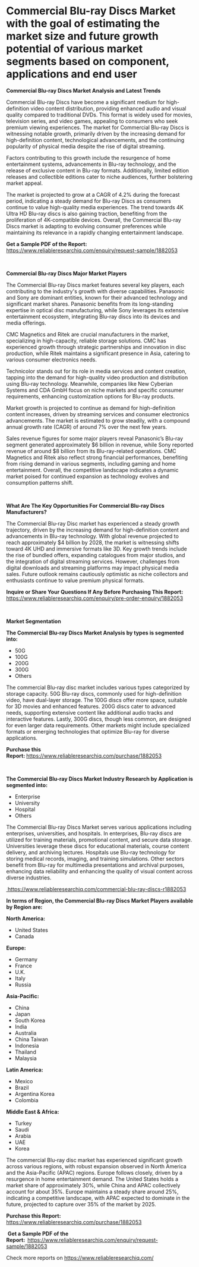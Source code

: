 <p><h1>Commercial Blu-ray Discs Market with the goal of estimating the market size and future growth potential of various market segments based on component, applications and end user</h1></p><p><strong>Commercial Blu-ray Discs Market Analysis and Latest Trends</strong></p>
<p><p>Commercial Blu-ray Discs have become a significant medium for high-definition video content distribution, providing enhanced audio and visual quality compared to traditional DVDs. This format is widely used for movies, television series, and video games, appealing to consumers who seek premium viewing experiences. The market for Commercial Blu-ray Discs is witnessing notable growth, primarily driven by the increasing demand for high-definition content, technological advancements, and the continuing popularity of physical media despite the rise of digital streaming.</p><p>Factors contributing to this growth include the resurgence of home entertainment systems, advancements in Blu-ray technology, and the release of exclusive content in Blu-ray formats. Additionally, limited edition releases and collectible editions cater to niche audiences, further bolstering market appeal. </p><p>The market is projected to grow at a CAGR of 4.2% during the forecast period, indicating a steady demand for Blu-ray Discs as consumers continue to value high-quality media experiences. The trend towards 4K Ultra HD Blu-ray discs is also gaining traction, benefiting from the proliferation of 4K-compatible devices. Overall, the Commercial Blu-ray Discs market is adapting to evolving consumer preferences while maintaining its relevance in a rapidly changing entertainment landscape.</p></p>
<p><strong>Get a Sample PDF of the Report:&nbsp;</strong> <a href="https://www.reliableresearchiq.com/enquiry/request-sample/1882053?utm_campaign=2468&utm_medium=2&utm_source=Github&utm_content=ia&utm_term=13022025&utm_id=commercial-blu-ray-discs">https://www.reliableresearchiq.com/enquiry/request-sample/1882053</a></p>
<p>&nbsp;</p>
<p><strong>Commercial Blu-ray Discs Major Market Players</strong></p>
<p><p>The Commercial Blu-ray Discs market features several key players, each contributing to the industry's growth with diverse capabilities. Panasonic and Sony are dominant entities, known for their advanced technology and significant market shares. Panasonic benefits from its long-standing expertise in optical disc manufacturing, while Sony leverages its extensive entertainment ecosystem, integrating Blu-ray discs into its devices and media offerings.</p><p>CMC Magnetics and Ritek are crucial manufacturers in the market, specializing in high-capacity, reliable storage solutions. CMC has experienced growth through strategic partnerships and innovation in disc production, while Ritek maintains a significant presence in Asia, catering to various consumer electronics needs. </p><p>Technicolor stands out for its role in media services and content creation, tapping into the demand for high-quality video production and distribution using Blu-ray technology. Meanwhile, companies like New Cyberian Systems and CDA GmbH focus on niche markets and specific consumer requirements, enhancing customization options for Blu-ray products.</p><p>Market growth is projected to continue as demand for high-definition content increases, driven by streaming services and consumer electronics advancements. The market is estimated to grow steadily, with a compound annual growth rate (CAGR) of around 7% over the next few years. </p><p>Sales revenue figures for some major players reveal Panasonic’s Blu-ray segment generated approximately $6 billion in revenue, while Sony reported revenue of around $8 billion from its Blu-ray-related operations. CMC Magnetics and Ritek also reflect strong financial performances, benefiting from rising demand in various segments, including gaming and home entertainment. Overall, the competitive landscape indicates a dynamic market poised for continued expansion as technology evolves and consumption patterns shift.</p></p>
<p>&nbsp;</p>
<p><strong>What Are The Key Opportunities For Commercial Blu-ray Discs Manufacturers?</strong></p>
<p><p>The Commercial Blu-ray Disc market has experienced a steady growth trajectory, driven by the increasing demand for high-definition content and advancements in Blu-ray technology. With global revenue projected to reach approximately $4 billion by 2028, the market is witnessing shifts toward 4K UHD and immersive formats like 3D. Key growth trends include the rise of bundled offers, expanding catalogues from major studios, and the integration of digital streaming services. However, challenges from digital downloads and streaming platforms may impact physical media sales. Future outlook remains cautiously optimistic as niche collectors and enthusiasts continue to value premium physical formats.</p></p>
<p><strong>Inquire or Share Your Questions If Any Before Purchasing This Report:</strong> <a href="https://www.reliableresearchiq.com/enquiry/pre-order-enquiry/1882053?utm_campaign=2468&utm_medium=2&utm_source=Github&utm_content=ia&utm_term=13022025&utm_id=commercial-blu-ray-discs">https://www.reliableresearchiq.com/enquiry/pre-order-enquiry/1882053</a></p>
<p>&nbsp;</p>
<p><strong>Market Segmentation</strong></p>
<p><strong>The Commercial Blu-ray Discs Market Analysis by types is segmented into:</strong></p>
<p><ul><li>50G</li><li>100G</li><li>200G</li><li>300G</li><li>Others</li></ul></p>
<p><p>The commercial Blu-ray disc market includes various types categorized by storage capacity. 50G Blu-ray discs, commonly used for high-definition video, have dual-layer storage. The 100G discs offer more space, suitable for 3D movies and enhanced features. 200G discs cater to advanced needs, supporting extensive content like additional audio tracks and interactive features. Lastly, 300G discs, though less common, are designed for even larger data requirements. Other markets might include specialized formats or emerging technologies that optimize Blu-ray for diverse applications.</p></p>
<p><strong>Purchase this Report:&nbsp;</strong><a href="https://www.reliableresearchiq.com/purchase/1882053?utm_campaign=2468&utm_medium=2&utm_source=Github&utm_content=ia&utm_term=13022025&utm_id=commercial-blu-ray-discs">https://www.reliableresearchiq.com/purchase/1882053</a></p>
<p>&nbsp;</p>
<p><strong>The Commercial Blu-ray Discs Market Industry Research by Application is segmented into:</strong></p>
<p><ul><li>Enterprise</li><li>University</li><li>Hospital</li><li>Others</li></ul></p>
<p><p>The Commercial Blu-ray Discs Market serves various applications including enterprises, universities, and hospitals. In enterprises, Blu-ray discs are utilized for training materials, promotional content, and secure data storage. Universities leverage these discs for educational materials, course content delivery, and archiving lectures. Hospitals use Blu-ray technology for storing medical records, imaging, and training simulations. Other sectors benefit from Blu-ray for multimedia presentations and archival purposes, enhancing data reliability and enhancing the quality of visual content across diverse industries.</p></p>
<p><a href="https://www.reliableresearchiq.com/commercial-blu-ray-discs-r1882053?utm_campaign=2468&utm_medium=2&utm_source=Github&utm_content=ia&utm_term=13022025&utm_id=commercial-blu-ray-discs">&nbsp;https://www.reliableresearchiq.com/commercial-blu-ray-discs-r1882053</a></p>
<p><strong>In terms of Region, the Commercial Blu-ray Discs Market Players available by Region are:</strong></p>
<p>
    <p> <strong> North America: </strong>
        <ul>
            <li>United States</li>
            <li>Canada</li>
        </ul>
        </p> 
    <p> <strong> Europe: </strong>
        <ul>
            <li>Germany</li>
            <li>France</li>
            <li>U.K.</li>
            <li>Italy</li>
            <li>Russia</li>
        </ul>
        </p> 
    <p> <strong> Asia-Pacific: </strong>
        <ul>
            <li>China</li>
            <li>Japan</li>
            <li>South Korea</li>
            <li>India</li>
            <li>Australia</li>
            <li>China Taiwan</li>
            <li>Indonesia</li>
            <li>Thailand</li>
            <li>Malaysia</li>
        </ul>
        </p> 
    <p> <strong> Latin America: </strong>
        <ul>
            <li>Mexico</li>
            <li>Brazil</li>
            <li>Argentina Korea</li>
            <li>Colombia</li>
        </ul>
        </p> 
    <p> <strong> Middle East & Africa: </strong>
        <ul>
            <li>Turkey</li>
            <li>Saudi</li>
            <li>Arabia</li>
            <li>UAE</li>
            <li>Korea</li>
        </ul>
    </p>
    </p>
<p><p>The commercial Blu-ray disc market has experienced significant growth across various regions, with robust expansion observed in North America and the Asia-Pacific (APAC) regions. Europe follows closely, driven by a resurgence in home entertainment demand. The United States holds a market share of approximately 30%, while China and APAC collectively account for about 35%. Europe maintains a steady share around 25%, indicating a competitive landscape, with APAC expected to dominate in the future, projected to capture over 35% of the market by 2025.</p></p>
<p><strong>Purchase this Report: </strong><a href="https://www.reliableresearchiq.com/purchase/1882053?utm_campaign=2468&utm_medium=2&utm_source=Github&utm_content=ia&utm_term=13022025&utm_id=commercial-blu-ray-discs">https://www.reliableresearchiq.com/purchase/1882053</a></p>
<p>&nbsp;<strong>Get a Sample PDF of the Report:&nbsp;&nbsp;</strong><a href="https://www.reliableresearchiq.com/enquiry/request-sample/1882053?utm_campaign=2468&utm_medium=2&utm_source=Github&utm_content=ia&utm_term=13022025&utm_id=commercial-blu-ray-discs">https://www.reliableresearchiq.com/enquiry/request-sample/1882053</a></p>
<p><strong></strong></p>
<p>Check more reports on <a href="https://www.reliableresearchiq.com/?utm_campaign=2468&utm_medium=2&utm_source=Github&utm_content=ia&utm_term=13022025&utm_id=commercial-blu-ray-discs">https://www.reliableresearchiq.com/</a></p>